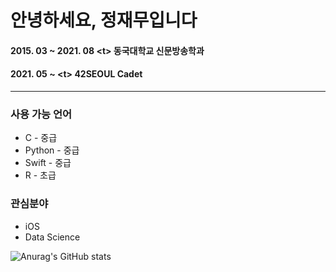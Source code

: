 # 안녕하세요, 정재무입니다

#### 2015. 03 ~ 2021. 08 <t\> 동국대학교 신문방송학과
#### 2021. 05 ~ <t\> 42SEOUL Cadet

<hr/>

### 사용 가능 언어
* C - 중급
* Python - 중급
* Swift - 중급
* R - 초급

### 관심분야
* iOS
* Data Science

![Anurag's GitHub stats](https://github-readme-stats.vercel.app/api?username=JaemooJung&show_icons=true&theme=graywhite)

